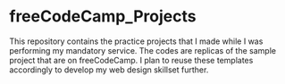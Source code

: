 # freeCodeCamp_Projects
This repository contains the practice projects that I made while I was performing my mandatory service.
The codes are replicas of the sample project that are on freeCodeCamp.
I plan to reuse these templates accordingly to develop my web design skillset further.
